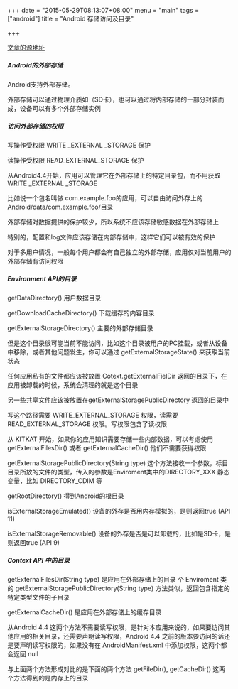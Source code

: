 +++
date = "2015-05-29T08:13:07+08:00"
menu = "main"
tags = ["android"]
title = "Android 存储访问及目录"

+++

[文章的源地址](http://www.cnblogs.com/mengdd/p/3742623.html)

##### Android的外部存储

Android支持外部存储。

外部存储可以通过物理介质如（SD卡），也可以通过将内部存储的一部分封装而成，设备可以有多个外部存储实例

##### 访问外部存储的权限

写操作受权限 WRITE _EXTERNAL _STORAGE 保护

读操作受权限 READ_EXTERNAL_STORAGE 保护

从Android4.4开始，应用可以管理它在外部存储上的特定目录包，而不用获取  WRITE _EXTERNAL _STORAGE

比如说一个包名叫做 com.example.foo的应用，可以自由访问外存上的Android/data/com.example.foo/目录

外部存储对数据提供的保护较少，所以系统不应该存储敏感数据在外部存储上

特别的，配置和log文件应该存储在内部存储中，这样它们可以被有效的保护

对于多用户情况，一般每个用户都会有自己独立的外部存储，应用仅对当前用户的外部存储有访问权限

##### Environment API的目录

getDataDirectory() 用户数据目录

getDownloadCacheDirectory() 下载缓存的内容目录

getExternalStorageDirectory() 主要的外部存储目录

但是这个目录很可能当前不能访问，比如这个目录被用户的PC挂载，或者从设备中移除，或者其他问题发生，你可以通过 getExternalStorageState() 来获取当前状态

任何应用私有的文件都应该被放置 Cotext.getExternalFielDir 返回的目录下，在应用被卸载的时候，系统会清理的就是这个目录

另一些共享文件应该被放置在getExternalStoragePublicDirectory 返回的目录中

写这个路径需要 WRITE_EXTERNAL_STORAGE 权限，读需要 READ_EXTERNAL_STORAGE 权限。写权限包含了读权限

从 KITKAT 开始，如果你的应用知识需要存储一些内部数据，可以考虑使用 getExternalFilesDir() 或者 getExternalCacheDir() 他们不需要获得权限

getExternalStoragePublicDirectory(String type) 这个方法接收一个参数，标目目录所放的文件的类型，传入的参数是Enviroment类中的DIRECTORY_XXX 静态变量，比如 DIRECTORY_CDIM 等

getRootDirectory() 得到Android的根目录

isExternalStorageEmulated() 设备的外存是否用内存模拟的，是则返回true (API 11)

isExternalStorageRemovable() 设备的外存是否是可以卸载的，比如是SD卡，是则返回true (API 9)

##### Context API 中的目录

getExternalFilesDir(String type) 是应用在外部存储上的目录 个 Enviroment 类的 getExternalStoragePublicDirectory(String type) 方法类似，返回包含指定的特定类型文件的子目录

getExternalCacheDir() 是应用在外部存储上的缓存目录

从Android 4.4 这两个方法不需要读写权限，是针对本应用来说的，如果要访问其他应用的相关目录，还需要声明读写权限，Android 4.4 之前的版本要访问的话还是要声明读写权限的，如果没有在 AndroidManifest.xml 中添加权限，这两个都会返回 null

与上面两个方法形成对比的是下面的两个方法
getFileDir(), getCacheDir() 这两个方法得到的是内存上的目录